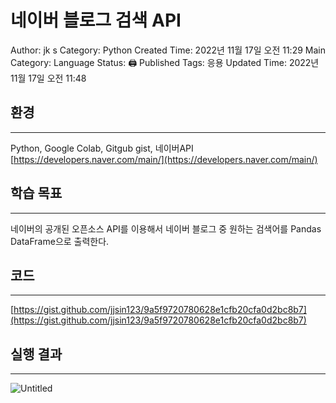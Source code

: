 # 네이버 블로그 검색 API

Author: jk s
Category: Python
Created Time: 2022년 11월 17일 오전 11:29
Main Category: Language
Status: 🖨 Published
Tags: 응용
Updated Time: 2022년 11월 17일 오전 11:48

## 환경

---

Python, Google Colab, Gitgub gist, 네이버API [https://developers.naver.com/main/](https://developers.naver.com/main/)

## 학습 목표

---

네이버의 공개된 오픈소스 API를 이용해서 네이버 블로그 중 원하는 검색어를 Pandas DataFrame으로 출력한다.

## 코드

---

[https://gist.github.com/jjsin123/9a5f9720780628e1cfb20cfa0d2bc8b7](https://gist.github.com/jjsin123/9a5f9720780628e1cfb20cfa0d2bc8b7)

## 실행 결과

---

![Untitled](https://user-images.githubusercontent.com/114375741/202359749-24b58d18-99d4-437a-bf08-d5bfcc7201d9.png)
